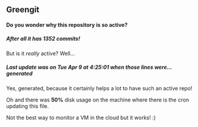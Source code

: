 ## Greengit

#### Do you wonder why this repository is so active?

##### After all it has 1352 commits!

But is it *really* active? Well...

##### Last update was on Tue Apr 9 at 4:25:01 when those lines were... generated

Yes, generated, because it certainly helps a lot to have such an active repo!

Oh and there was **50%** disk usage on the machine
where there is the cron updating this file.

Not the best way to monitor a VM in the cloud but it works! :)
